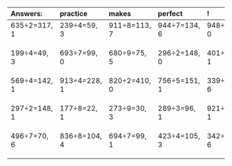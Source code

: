 | Answers: | practice | makes | perfect | ! |
| :--- | :--- | :--- | :--- | :--- |
| 635÷2=317, 1 | 239÷4=59, 3 | 911÷8=113, 7 | 944÷7=134, 6 | 948÷4=237, 0 | 
|   |   |   |   |   | 
|   |   |   |   |   | 
|   |   |   |   |   | 
| 199÷4=49, 3 | 693÷7=99, 0 | 680÷9=75, 5 | 296÷2=148, 0 | 401÷2=200, 1 | 
|   |   |   |   |   | 
|   |   |   |   |   | 
|   |   |   |   |   | 
| 569÷4=142, 1 | 913÷4=228, 1 | 820÷2=410, 0 | 756÷5=151, 1 | 339÷9=37, 6 | 
|   |   |   |   |   | 
|   |   |   |   |   | 
|   |   |   |   |   | 
| 297÷2=148, 1 | 177÷8=22, 1 | 273÷9=30, 3 | 289÷3=96, 1 | 921÷8=115, 1 | 
|   |   |   |   |   | 
|   |   |   |   |   | 
|   |   |   |   |   | 
| 496÷7=70, 6 | 836÷8=104, 4 | 694÷7=99, 1 | 423÷4=105, 3 | 342÷7=48, 6 | 
|   |   |   |   |   | 
|   |   |   |   |   | 
|   |   |   |   |   | 
